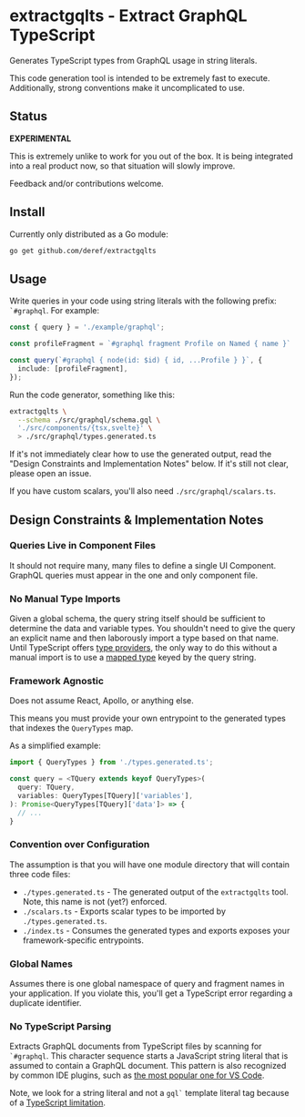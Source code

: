 # extractgqlts - Extract GraphQL TypeScript

Generates TypeScript types from GraphQL usage in string literals.

This code generation tool is intended to be extremely fast to execute.
Additionally, strong conventions make it uncomplicated to use.

## Status

**EXPERIMENTAL**

This is extremely unlike to work for you out of the box. It is being integrated
into a real product now, so that situation will slowly improve.

Feedback and/or contributions welcome.

## Install

Currently only distributed as a Go module:

```bash
go get github.com/deref/extractgqlts
```

## Usage

Write queries in your code using string literals with the following prefix:
<code>`#graphql</code>. For example:

```typescript
const { query } = './example/graphql';

const profileFragment = `#graphql fragment Profile on Named { name }`

const query(`#graphql { node(id: $id) { id, ...Profile } }`, {
  include: [profileFragment],
});
```

Run the code generator, something like this:

```bash
extractgqlts \
  --schema ./src/graphql/schema.gql \
  './src/components/{tsx,svelte}' \
  > ./src/graphql/types.generated.ts
```

If it's not immediately clear how to use the generated output, read the "Design
Constraints and Implementation Notes" below. If it's still not clear, please
open an issue.

If you have custom scalars, you'll also need `./src/graphql/scalars.ts`.

## Design Constraints & Implementation Notes

### Queries Live in Component Files

It should not require many, many files to define a single UI Component. GraphQL
queries must appear in the one and only component file.

### No Manual Type Imports

Given a global schema, the query string itself should be sufficient to
determine the data and variable types. You shouldn't need to give the query an
explicit name and then laborously import a type based on that name. Until
TypeScript offers [type providers](https://github.com/microsoft/TypeScript/issues/3136),
the only way to do this without a manual import is to use a [mapped
type](https://www.typescriptlang.org/docs/handbook/2/mapped-types.html) keyed
by the query string.

### Framework Agnostic

Does not assume React, Apollo, or anything else.

This means you must provide your own entrypoint to the generated types that
indexes the `QueryTypes` map.

As a simplified example:

```typescript
import { QueryTypes } from './types.generated.ts';

const query = <TQuery extends keyof QueryTypes>(
  query: TQuery,
  variables: QueryTypes[TQuery]['variables'],
): Promise<QueryTypes[TQuery]['data']> => {
  // ...
}
```

### Convention over Configuration

The assumption is that you will have one module directory that will contain
three code files:

- `./types.generated.ts` - The generated output of the `extractgqlts` tool.
  Note, this name is not (yet?) enforced.
- `./scalars.ts` - Exports scalar types to be imported by `./types.generated.ts`.
- `./index.ts` - Consumes the generated types and exports exposes your
  framework-specific entrypoints.

### Global Names

Assumes there is one global namespace of query and fragment names in your
application. If you violate this, you'll get a TypeScript error regarding a
duplicate identifier.

### No TypeScript Parsing

Extracts GraphQL documents from TypeScript files by scanning for
<code>`#graphql</code>. This character sequence starts a JavaScript string
literal that is assumed to contain a GraphQL document. This pattern is also
recognized by common IDE plugins, such as [the most popular one for VS
Code](https://marketplace.visualstudio.com/items?itemName=GraphQL.vscode-graphql).

Note, we look for a string literal and not a <code>gql`</code> template literal
tag because of a [TypeScript
limitation](https://github.com/microsoft/TypeScript/issues/33304).
